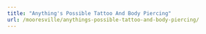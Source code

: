 ```yaml
---
title: "Anything's Possible Tattoo And Body Piercing"
url: /mooresville/anythings-possible-tattoo-and-body-piercing/
---
```

